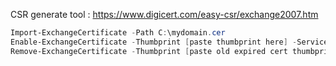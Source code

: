 <!-- TITLE: Exchange 2007 Generate Csr And Install Ssl Certificate -->

CSR generate tool : https://www.digicert.com/easy-csr/exchange2007.htm

```powershell
Import-ExchangeCertificate -Path C:\mydomain.cer
Enable-ExchangeCertificate -Thumbprint [paste thumbprint here] -Services "SMTP,IMAP, POP, IIS"
Remove-ExchangeCertificate -Thumbprint [paste old expired cert thumbprint here]
```